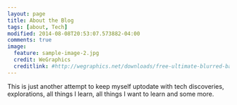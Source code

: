 ```yaml
---
layout: page
title: About the Blog
tags: [about, Tech]
modified: 2014-08-08T20:53:07.573882-04:00
comments: true
image:
  feature: sample-image-2.jpg
  credit: WeGraphics
  creditlink: #http://wegraphics.net/downloads/free-ultimate-blurred-background-pack/
---
```


This is just another attempt to keep myself uptodate with tech discoveries, explorations, all things I learn, 
all things I want to learn and some more. 
